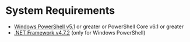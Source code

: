 # System Requirements

* [Windows PowerShell v5.1](https://www.microsoft.com/en-us/download/details.aspx?id=54616) or greater or PowerShell Core v6.1 or greater
* [.NET Framework v4.7.2](https://dotnet.microsoft.com/download/dotnet-framework/net472) \(only for Windows PowerShell\)

